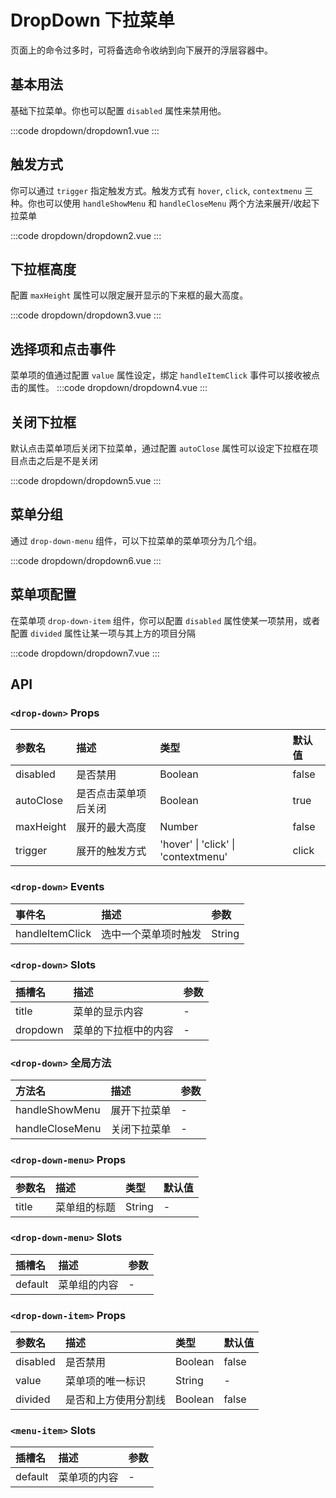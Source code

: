 # DropDown 下拉菜单

页面上的命令过多时，可将备选命令收纳到向下展开的浮层容器中。

## 基本用法

基础下拉菜单。你也可以配置 `disabled` 属性来禁用他。

:::code dropdown/dropdown1.vue
:::

## 触发方式

你可以通过 `trigger` 指定触发方式。触发方式有 `hover`, `click`, `contextmenu` 三种。你也可以使用 `handleShowMenu` 和 `handleCloseMenu` 两个方法来展开/收起下拉菜单

:::code dropdown/dropdown2.vue
:::

## 下拉框高度

配置 `maxHeight` 属性可以限定展开显示的下来框的最大高度。

:::code dropdown/dropdown3.vue
:::

## 选择项和点击事件

菜单项的值通过配置 `value` 属性设定，绑定 `handleItemClick` 事件可以接收被点击的属性。
:::code dropdown/dropdown4.vue
:::

## 关闭下拉框

默认点击菜单项后关闭下拉菜单，通过配置 `autoClose` 属性可以设定下拉框在项目点击之后是不是关闭

:::code dropdown/dropdown5.vue
:::

## 菜单分组

通过 `drop-down-menu` 组件，可以下拉菜单的菜单项分为几个组。

:::code dropdown/dropdown6.vue
:::

## 菜单项配置

在菜单项 `drop-down-item` 组件，你可以配置 `disabled` 属性使某一项禁用，或者配置 `divided` 属性让某一项与其上方的项目分隔

:::code dropdown/dropdown7.vue
:::

## API

### `<drop-down>` Props

| 参数名    | 描述                 | 类型                                | 默认值 |
| :-------- | :------------------- | :---------------------------------- | :----- |
| disabled  | 是否禁用             | Boolean                             | false  |
| autoClose | 是否点击菜单项后关闭 | Boolean                             | true   |
| maxHeight | 展开的最大高度       | Number                              | false  |
| trigger   | 展开的触发方式       | 'hover' \| 'click' \| 'contextmenu' | click  |

### `<drop-down>` Events

| 事件名          | 描述                 | 参数   |
| :-------------- | :------------------- | :----- |
| handleItemClick | 选中一个菜单项时触发 | String |

### `<drop-down>` Slots

| 插槽名   | 描述                 | 参数 |
| :------- | :------------------- | :--- |
| title    | 菜单的显示内容       | -    |
| dropdown | 菜单的下拉框中的内容 | -    |

### `<drop-down>` 全局方法

| 方法名          | 描述         | 参数 |
| :-------------- | :----------- | :--- |
| handleShowMenu  | 展开下拉菜单 | -    |
| handleCloseMenu | 关闭下拉菜单 | -    |

### `<drop-down-menu>` Props

| 参数名 | 描述         | 类型   | 默认值 |
| :----- | :----------- | :----- | :----- |
| title  | 菜单组的标题 | String | -      |

### `<drop-down-menu>` Slots

| 插槽名  | 描述         | 参数 |
| :------ | :----------- | :--- |
| default | 菜单组的内容 | -    |

### `<drop-down-item>` Props

| 参数名   | 描述                 | 类型    | 默认值 |
| :------- | :------------------- | :------ | :----- |
| disabled | 是否禁用             | Boolean | false  |
| value    | 菜单项的唯一标识     | String  | -      |
| divided  | 是否和上方使用分割线 | Boolean | false  |

### `<menu-item>` Slots

| 插槽名  | 描述         | 参数 |
| :------ | :----------- | :--- |
| default | 菜单项的内容 | -    |
